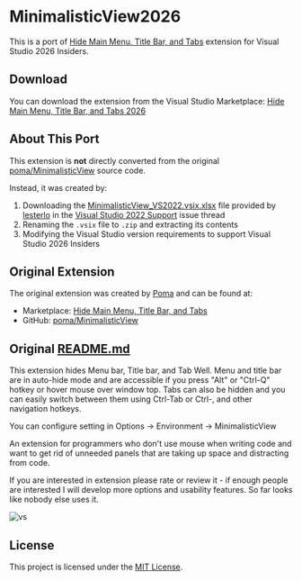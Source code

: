 # MinimalisticView2026

This is a port of [Hide Main Menu, Title Bar, and Tabs](https://marketplace.visualstudio.com/items?itemName=Poma.MinimalisticView) extension for Visual Studio 2026 Insiders.

## Download

You can download the extension from the Visual Studio Marketplace:
[Hide Main Menu, Title Bar, and Tabs 2026](https://marketplace.visualstudio.com/items?itemName=ChrisTorng.MinimalisticView)

## About This Port

This extension is **not** directly converted from the original [poma/MinimalisticView](https://github.com/poma/MinimalisticView) source code.

Instead, it was created by:
1. Downloading the [MinimalisticView_VS2022.vsix.xlsx](https://github.com/poma/MinimalisticView/files/8843494/MinimalisticView_VS2022.vsix.xlsx) file provided by [lesterlo](https://github.com/lesterlo) in the [Visual Studio 2022 Support](https://github.com/poma/MinimalisticView/issues/18) issue thread
2. Renaming the `.vsix` file to `.zip` and extracting its contents
3. Modifying the Visual Studio version requirements to support Visual Studio 2026 Insiders

## Original Extension

The original extension was created by [Poma](https://github.com/poma) and can be found at:
- Marketplace: [Hide Main Menu, Title Bar, and Tabs](https://marketplace.visualstudio.com/items?itemName=Poma.MinimalisticView)
- GitHub: [poma/MinimalisticView](https://github.com/poma/MinimalisticView)

## Original [README.md](https://github.com/poma/MinimalisticView/blob/master/README.md)

This extension hides Menu bar, Title bar, and Tab Well. Menu and title bar are in auto-hide mode and are accessible if you press "Alt" or "Ctrl-Q" hotkey or hover mouse over window top. Tabs can also be hidden and you can easily switch between them using Ctrl-Tab or Ctrl-, and other navigation hotkeys.

You can configure setting in Options -> Environment -> MinimalisticView

An extension for programmers who don't use mouse when writing code and want to get rid of unneeded panels that are taking up space and distracting from code.

If you are interested in extension please rate or review it - if enough people are interested I will develop more options and usability features. So far looks like nobody else uses it.

![vs](https://poma.gallerycdn.vsassets.io/extensions/poma/minimalisticview/3.4/1564586951771/270471/1/2304362F12Fvs.png)

## License

This project is licensed under the [MIT License](LICENSE).
